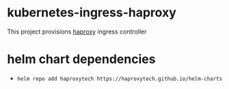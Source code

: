 # kubernetes-ingress-haproxy

This project provisions [haproxy](https://www.haproxy.com/documentation/kubernetes/latest/) ingress controller

# helm chart dependencies
* ```helm repo add haproxytech https://haproxytech.github.io/helm-charts```
